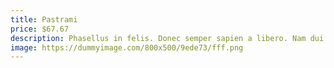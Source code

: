 ```yaml
---
title: Pastrami
price: $67.67
description: Phasellus in felis. Donec semper sapien a libero. Nam dui.
image: https://dummyimage.com/800x500/9ede73/fff.png
---
```

